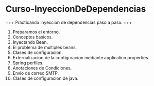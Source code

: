 # Curso-InyeccionDeDependencias

+++ Practicando inyeccion de dependencias paso a paso. +++

1. Preparamos el entorno.
2. Conceptos basicos.
3. Inyectando Bean.
4. El problema de multiples beans.
5. Clases de configuracion.
6. Externalizacion de la configuracion mediante application.properties.
7. Spring perfiles.
8. Anotaciones de Condiciones.
9. Envio de correo SMTP.
10. Clases de configuracion de java.
